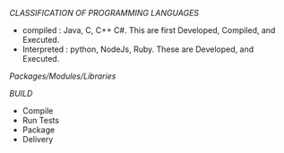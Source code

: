 *CLASSIFICATION OF PROGRAMMING LANGUAGES*

- compiled : Java, C, C++ C#. This are first Developed, Compiled, and Executed.
-  Interpreted : python, NodeJs, Ruby. These are Developed, and Executed.

*Packages/Modules/Libraries*

*BUILD*
- Compile
- Run Tests
- Package
- Delivery